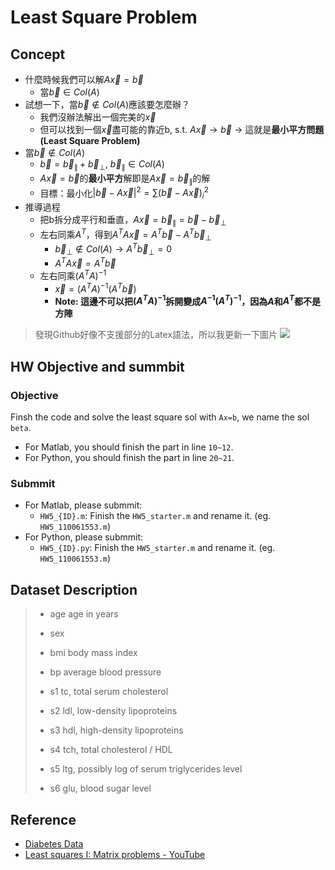 # Least Square Problem


## Concept
+ 什麼時候我們可以解$A\vec{x}=\vec{b}$
	+ 當$\vec{b} \in Col(A)$
+ 試想一下，當$\vec{b} \notin Col(A)$應該要怎麼辦？
	+ 我們沒辦法解出一個完美的$\vec{x}$
	+ 但可以找到一個$\vec{x}$盡可能的靠近b,  s.t. $A\vec{x} \to \vec{b}$ -> 這就是**最小平方問題(Least Square Problem)**
+ 當$\vec{b} \notin Col(A)$
	+ $\vec{b} = \vec{b}_{\parallel} + \vec{b}_{\perp}$,   $\vec{b}_{\parallel} \in Col(A)$
	+ $A\vec{x}=\vec{b}$的**最小平方**解即是$A\vec{x}=\vec{b}_\parallel$的解
	+ 目標：最小化$|\vec{b}-A\vec{x}|^2 = \sum(\vec{b} - A\vec{x})^2_i$
+ 推導過程
	+ 把b拆分成平行和垂直，$A\vec{x} = \vec{b}_\parallel = \vec{b} - \vec{b}_\perp$
	+ 左右同乘$A^T$，得到$A^TA\vec{x} = A^T\vec{b} - A^T\vec{b}_\perp$
		+ $\vec{b}_\perp \notin Col(A) \to A^T\vec{b}_\perp=0$
		+ $A^TA\vec{x} = A^T\vec{b}$
	+ 左右同乘$(A^TA)^{-1}$
		+ $\vec{x} = (A^TA)^{-1}(A^T\vec{b})$
		+ **Note: 這邊不可以把$(A^TA)^{-1}$拆開變成$A^{-1}(A^{T})^{-1}$，因為$A$和$A^T$都不是方陣**
> 發現Github好像不支援部分的Latex語法，所以我更新一下圖片
> ![](https://i.imgur.com/jVmSciF.png)

## HW Objective and summbit
### Objective
Finsh the code and solve the least square sol with `Ax=b`, we name the sol `beta`.
+ For Matlab, you should finish the part in line `10~12`.
+ For Python, you should finish the part in line `20~21`.

### Submmit
+ For Matlab, please submmit:
    + `HW5_{ID}.m`: Finish the `HW5_starter.m` and rename it. (eg. `HW5_110061553.m`)
+ For Python, please submmit:
    + `HW5_{ID}.py`: Finish the `HW5_starter.m` and rename it. (eg. `HW5_110061553.m`)

## Dataset Description
> -   age age in years
>     
> -   sex
>     
> -   bmi body mass index
>     
> -   bp average blood pressure
>     
> -   s1 tc, total serum cholesterol
>     
> -   s2 ldl, low-density lipoproteins
>     
> -   s3 hdl, high-density lipoproteins
>     
> -   s4 tch, total cholesterol / HDL
>     
> -   s5 ltg, possibly log of serum triglycerides level
>     
> -   s6 glu, blood sugar level
>



## Reference
+ [Diabetes Data](https://www4.stat.ncsu.edu/~boos/var.select/diabetes.html)
+ [Least squares I: Matrix problems - YouTube](https://www.youtube.com/watch?v=Z0wELiinNVQ)
